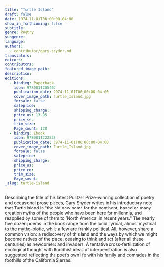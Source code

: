 ```yaml
---
title: "Turtle Island"
draft: false
date: 1974-11-01T06:00:00-04:00
show_in_forthcoming: false
subtitle:
genre: Poetry
subgenre:
language:
authors:
  - contributor/gary-snyder.md
translators:
editors:
contributors:
featured_image_path:
description:
editions:
  - binding: Paperback
    isbn: 9780811205467
    publication_date: 1974-11-01T06:00:00-04:00
    cover_image_path: Turtle_Island.jpg
    forsale: false
    saleprice:
    shipping_charge:
    price_us: 13.95
    price_cn:
    trim_size:
    Page_count: 128
  - binding: Ebook
    isbn: 9780811222839
    publication_date: 1974-11-01T06:00:00-04:00
    cover_image_path: Turtle_Island.jpg
    forsale: false
    saleprice:
    shipping_charge:
    price_us:
    price_cn:
    trim_size:
    Page_count:
_slug: turtle-island
---
```


Describing the title of his latest Pulitzer Prize-winning collection of poetry and occasional prose pieces, Gary Snyder writes in his introductory note that Turtle Island is "the old new name for the continent, based on many creation myths of the people who have been here for millennia, and reapplied by some of them to ’North America’ in recent years." The nearly five dozen poems in the book range from the lucid, lyrical, almost mystical to the mytho-biotic, while a few are frankly political. All, however, share a common vision: a rediscovery of this land and the ways by which we might become natives of the place, ceasing to think and act (after all these centuries) as newcomers and invaders. A tentative cross-fertilization of ecological thought with Buddhist ideas of interpenetration is also suggested, reflecting the poet’s own life with his family and comrades in the foothills of the California Sierras.

